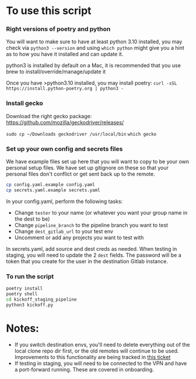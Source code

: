 # To use this script

### Right versions of poetry and python

You will want to make sure to have at least python 3.10 installed, you may check via `python3 --version` and using `which python` might give you a hint as to how you have it installed and can update it.

python3 is installed by default on a Mac, it is recommended that you use brew to install/override/manage/update it

Once you have >python3.10 installed, you may install poetry:
`curl -sSL https://install.python-poetry.org | python3 -`

### Install gecko

Download the right gecko package:
https://github.com/mozilla/geckodriver/releases/

`sudo cp ~/Downloads geckodriver /usr/local/bin`
`which gecko`

### Set up your own config and secrets files

We have example files set up here that you will want to copy to be your own personal setup files. We have set up gitignore on these so that your personal files don't conflict or get sent back up to the remote.

```bash
cp config.yaml.example config.yaml
cp secrets.yaml.example secrets.yaml
```

In your config.yaml, perform the following tasks:

- Change `tester` to your name (or whatever you want your group name in the dest to be)
- Change `pipeline_branch` to the pipeline branch you want to test
- Change `dest_gitlab_url` to your test env
- Uncomment or add any projects you want to test with

In secrets.yaml, add source and dest creds as needed. When testing in staging, you will need to update the 2 `dest` fields. The password will be a token that you create for the user in the destination Gitlab instance.

### To run the script

```sh
poetry install
poetry shell
cd kickoff_staging_pipeline
python3 kickoff.py
```

# Notes:

- If you switch destination envs, you'll need to delete everything out of the local clone repo dir first, or the old remotes will continue to be used. Improvements to this functionality are being tracked in [this ticket](https://repo1.dso.mil/ironbank-tools/ironbank-pipeline/-/issues/775)
- If testing in staging, you will need to be connected to the VPN and have a port-forward running. These are covered in onboarding.
